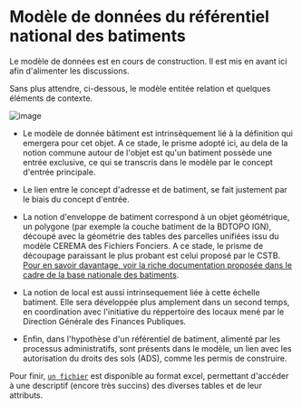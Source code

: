 # Modèle de données du référentiel national des batiments

Le modèle de données est en cours de construction. Il est mis en avant ici afin d'alimenter les discussions.

Sans plus attendre, ci-dessous, le modèle entitée relation et quelques éléments de contexte. 

![image](https://user-images.githubusercontent.com/55736935/162919961-378bbbe2-3da5-47de-96b3-2e9245f94efd.png)

- Le modèle de donnée bâtiment est intrinsèquement lié à la définition qui emergera pour cet objet. A ce stade, le prisme adopté ici, au dela de la notion commune autour de l'objet est qu'un batiment possède une entrée exclusive, ce qui se transcris dans le modèle par le concept d'entrée principale. 

- Le lien entre le concept d'adresse et de batiment, se fait justement par le biais du concept d'entrée. 

- La notion d'enveloppe de batiment correspond à un objet géométrique, un polygone (par exemple la couche batiment de la BDTOPO IGN), découpé avec la géométrie des tables des parcelles unifiées issu du modèle CEREMA des Fichiers Fonciers. A ce stade, le prisme de découpage paraissant le plus probant est celui proposé par le CSTB. [Pour en savoir davantage, voir la riche documentation proposée dans le cadre de la base nationale des batiments](https://gitlab.com/BDNB/base_nationale_batiment/-/wikis/M%C3%A9thodologie/methodologie-de-croisement).

- La notion de local est aussi intrinsequement liée à cette échelle batiment. Elle sera développée plus amplement dans un second temps, en coordination avec l'initiative du réppertoire des locaux mené par le Direction Générale des Finances Publiques.

- Enfin, dans l'hypothèse d'un référentiel de batiment, alimenté par les processus administratifs, sont présents dans le modèle, un lien avec les autorisation du droits des sols (ADS), comme les permis de construire.

Pour finir,  [`un fichier`](./src/db/data_dict_batiment.xlsx) est disponible au format excel, permettant d'accéder à une descriptif (encore très succins) des diverses tables et de leur attributs. 
